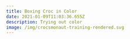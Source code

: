 ```yaml
---
title: Boxing Croc in Color
date: 2021-01-09T11:03:36.655Z
description: Trying out color
image: /img/crocsmonaut-training-rendered.svg
---
```


